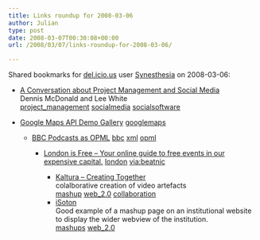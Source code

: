 ```yaml
---
title: Links roundup for 2008-03-06
author: Julian
type: post
date: 2008-03-07T00:30:08+00:00
url: /2008/03/07/links-roundup-for-2008-03-06/

---
```

Shared bookmarks for [del.icio.us][1] user [Synesthesia][2] on 2008-03-06:

  * [A Conversation about Project Management and Social Media][3]  
    Dennis McDonald and Lee White   
    [project_management][4] [socialmedia][5] [socialsoftware][6] 
  * [Google Maps API Demo Gallery][7] 
    [googlemaps][8] </li> 
    
      * [BBC Podcasts as OPML][9] 
        [bbc][10] [xml][11] [opml][12] </li> 
        
          * [London is Free &#8211; Your online guide to free events in our expensive capital.][13] 
            [london][14] [via:beatnic][15] </li> 
            
              * [Kaltura &#8211; Creating Together][16]  
                colalborative creation of video artefacts   
                [mashup][17] [web_2.0][18] [collaboration][19] 
              * [iSoton][20]  
                Good example of a mashup page on an institutional website to display the wider webview of the institution.   
                [mashups][21] [web_2.0][18] </ul>

 [1]: https://del.icio.us/
 [2]: https://del.icio.us/synesthesia
 [3]: https://www.ddmcd.com/managing-technology/a-conversation-about-project-management-and-social-media.html
 [4]: https://del.icio.us/synesthesia/project_management
 [5]: https://del.icio.us/synesthesia/socialmedia
 [6]: https://del.icio.us/synesthesia/socialsoftware
 [7]: https://code.google.com/apis/maps/documentation/demogallery.html
 [8]: https://del.icio.us/synesthesia/googlemaps
 [9]: https://philwilson.org/blog/2008/02/bbc-podcasts-as-opml
 [10]: https://del.icio.us/synesthesia/bbc
 [11]: https://del.icio.us/synesthesia/xml
 [12]: https://del.icio.us/synesthesia/opml
 [13]: https://www.londonisfree.com/
 [14]: https://del.icio.us/synesthesia/london
 [15]: https://del.icio.us/synesthesia/via%3Abeatnic
 [16]: https://www.kaltura.com/
 [17]: https://del.icio.us/synesthesia/mashup
 [18]: https://del.icio.us/synesthesia/web_2.0
 [19]: https://del.icio.us/synesthesia/collaboration
 [20]: https://www.soton.ac.uk/isoton
 [21]: https://del.icio.us/synesthesia/mashups